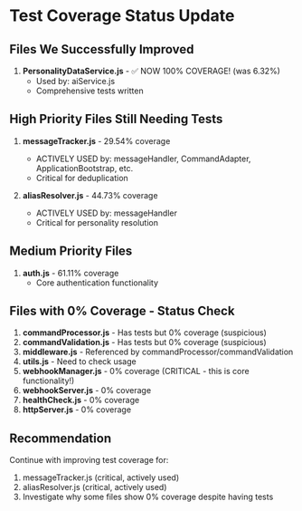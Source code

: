 # Test Coverage Status Update

## Files We Successfully Improved
1. **PersonalityDataService.js** - ✅ NOW 100% COVERAGE! (was 6.32%)
   - Used by: aiService.js
   - Comprehensive tests written

## High Priority Files Still Needing Tests
1. **messageTracker.js** - 29.54% coverage
   - ACTIVELY USED by: messageHandler, CommandAdapter, ApplicationBootstrap, etc.
   - Critical for deduplication
   
2. **aliasResolver.js** - 44.73% coverage  
   - ACTIVELY USED by: messageHandler
   - Critical for personality resolution

## Medium Priority Files
1. **auth.js** - 61.11% coverage
   - Core authentication functionality

## Files with 0% Coverage - Status Check
1. **commandProcessor.js** - Has tests but 0% coverage (suspicious)
2. **commandValidation.js** - Has tests but 0% coverage (suspicious)
3. **middleware.js** - Referenced by commandProcessor/commandValidation
4. **utils.js** - Need to check usage
5. **webhookManager.js** - 0% coverage (CRITICAL - this is core functionality!)
6. **webhookServer.js** - 0% coverage
7. **healthCheck.js** - 0% coverage
8. **httpServer.js** - 0% coverage

## Recommendation
Continue with improving test coverage for:
1. messageTracker.js (critical, actively used)
2. aliasResolver.js (critical, actively used)
3. Investigate why some files show 0% coverage despite having tests
